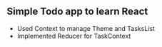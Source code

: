 ## Simple Todo app to learn React
- Used Context to manage Theme and TasksList
- Implemented Reducer for TaskContext

